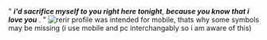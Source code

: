 " ***i'd sacrifice myself to you right here tonight***, ***because you know that i love you*** . "
![rerir](https://files.catbox.moe/ateg2e.png)
profile was intended for mobile, thats why some symbols may be missing (i use mobile and pc interchangably so i am aware of this)
